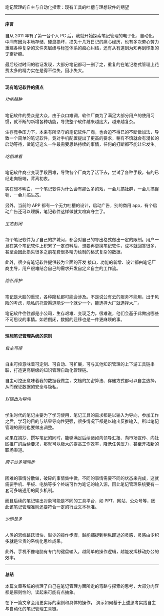 笔记管理的自主与自动化探索：现有工具的吐槽与理想软件的期望

****

#### 序言

自从 2011 年有了第一台个人 PC 后，我就开始探索笔记管理的电子化、自动化，中间有因为本地存储、硬盘损坏，损失十几万日记的痛心经历，也有多次劳心劳力重建各种复杂的文件夹层级与标签体系的痴心纠结，还有从有道到为知再到印象的无奈折腾。

最后经过时间的验证发现，大部分笔记都可一删了之，重复的在笔记格式管理上花费太多的精力实在是得不偿失，因小失大。
****

#### 现有笔记软件的痛点

###### 功能臃肿

笔记软件的受众是大众，由于众口难调，软件厂商为了满足大部分用户的使用习惯，就不断的新增各种功能，导致整个软件越来越庞大，越来越复杂。

生存竞争压力下，本来有所坚守的笔记软件厂商，也会迫不得已的不断做加法，导致一个简单的笔记软件，竟对手机配置提出了更高的要求，稍有不慎就会有漫长的启动等待，做笔记这么一件最需要思路持续的事情，任何的打断都不能让它发生。

###### 吃相难看

笔记软件商业变现手段困难，导致各个厂商为了活下去，尝试了各种手段，有的已经走向极端，背离初衷。

实在想不明白，一个笔记软件为什么会有那么多的戏，一会儿搞社群，一会儿搞促销，一会儿搞生态。

另外，当前的 APP 都有一个无力吐槽的设计，启动广告，别的商用 app，有个启动广告还可以理解，笔记软件这样做就太喧宾夺主了。

###### 生态封闭

每个笔记软件为了自己的护城河，都会对自己的导出格式做出一定的限制。用户一旦在某个笔记软件上积累了一定资料后，想要再更换笔记软件，成本就回答很多，甚至会因此损失很多之前花费很多精力绘制的格式复杂的数据。

此外，很少有笔记软件提供较为全面的开发 接口，功能的新增、设计都由笔记厂商主导，用户很难结合自己的需求开发自定义自主的工作流。

###### 隐私保护

笔记是大脑的重现，各种隐私都可能会涉及。不是说公有云的服务不能用，出于风险的考虑，隐私的托管渠道能少一个就少一个，能选择大厂就选择大厂。

笔记软件往往都是小公司，生存艰难、变现乏力。很难说，他们会基于此做出哪些不可思议的事情。如若倒闭，数据的迁移也是一件更麻烦的事。
****

#### 理想笔记管理系统的原则

###### 自主可控

自主可控意味着可定制、可自动、可扩展，可与其他知识管理的上下游工具链串联，打造更高层级的知识管理自动化管理链。

自主可控还意味着我的数据我做主，文档的加密算法、存储方式都可以自主选择，从而保证数据的安全与隐私。

###### 以输出为导向

学生时代的笔记主要为了学习使用，笔记工具的需求都是以输入为导向，参加工作之后，学习的目的与结果导向性更强，很多情况下都是以输出反推输入。所以笔记管理的原则也要做出调整。

如果在摘抄、撰写笔记的同时，能够满足后续诸如向领导汇报、向市场宣传、向社区推广的后续要求，那就可以极大的提高工作效率，降低任务压力，甚至开拓新的职场渠道。

###### 跨平台多端同步

困难的事情分散做，破碎的事情集中做，不同的事情需要不同的状态来完成，这就需要手机、平板、电脑等多个终端可作为笔记的输入源，因此笔记管理系统要有一套可多端通用的同步机制。

而且后续的笔记输出对象可能是不同的工具平台，如 PPT、网站、公众号等，因此该笔记管理准则还要符合一定的行业文本标准。

###### 少即是多

人类的思维跳跃很快，越少的操作步骤，越能捕捉到稍纵即逝的灵感，灵感由少积多就是宝贵的系统化思维成果。

此外，手机不像电脑有专门的键盘输入，越简单的操作逻辑，越能发挥移动办公的效率。
****

#### 总结

本篇文章系统的梳理了自己在笔记管理方面所走的弯路与探索的思考，大部分内容都是原则性的，读起来可能有点抽象。

在下一篇文章会用更实际的案例和具体的操作， 演示如何基于上述思考实践自主与自动化的笔记管理工具链。
